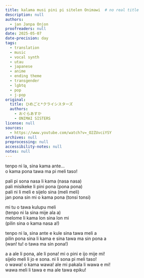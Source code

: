 ```yaml
---
title: kalama musi pini pi sitelen Onimawi  # no real title
description: null
authors:
  - jan Janpa Onjon
proofreaders: null
date: 2025-05-07
date-precision: day
tags:
  - translation
  - music
  - vocal synth
  - utau
  - japanese
  - anime
  - ending theme
  - transgender
  - lgbtq
  - pop
  - j-pop
original:
  title: ひめごと*クライシスターズ
  authors:
    - おぐらあすか
    - ONIMAI SISTERS
license: null
sources:
  - https://www.youtube.com/watch?v=_O2ZUvciYSY
archives: null
preprocessing: null
accessibility-notes: null
notes: null
---
```


tenpo ni la, sina kama ante...  \
o kama pona tawa ma pi meli taso!

pali pi sona nasa li kama (nasa nasa)  \
pali misikeke li pini pona (pona pona)  \
pali ni li meli e sijelo sina (meli meli)  \
jan pona sin mi o kama pona (tonsi tonsi)

mi tu o tawa kulupu meli  \
(tenpo ni la sina mije ala a)  \
melome li kama lon sina lon mi  \
(pilin sina o kama nasa a!)

tenpo ni la, sina ante e kule sina tawa meli a  \
pilin pona sina li kama e sina tawa ma sin pona a  \
(wan! tu! o tawa ma sin pona!)

a a ale li pona, ale li pona! mi o pini e ijo mije mi!  \
sijelo meli li jo e sona. ni li sona pi meli taso!  \
o wawa! o kama wawa! ale mi pakala li wawa e mi!  \
wawa meli li tawa e ma ale tawa epiku!
